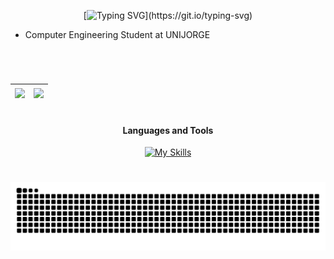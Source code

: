 <div align ="center">
  
[![Typing SVG](https://readme-typing-svg.demolab.com?font=Fira+Code&weight=500&letterSpacing=letter-spacing%3A+1px;&duration=2000&pause=100&vCenter=true&multiline=true&width=170&height=60&lines=Hello+there%F0%9F%91%8B;I'm+Gabriel!!)](https://git.io/typing-svg)

</div>

* Computer Engineering Student at UNIJORGE
#
<br>

<div align="center">

| <a href="https://github.com/anuraghazra/github-readme-stats"><img align="center" src="https://github-readme-stats.vercel.app/api?username=FerreiraGF&hide=contribs,issues&hide_rank=true&show_icons=true&theme=blue_navy&count_private=true&include_all_commits=true" /></a> | <a href="https://github.com/anuraghazra/convoychat"><img align="center" src="https://github-readme-stats.vercel.app/api/top-langs/?username=FerreiraGF&layout=compact&theme=blue_navy" /></a> |
| ---------------- | ---------------- |

</div>

#

<h4 align="center">Languages and Tools</h4>

<div align="center">
  
[![My Skills](https://skillicons.dev/icons?i=c,java,python,react,js,html,css,npm,spring,postgres,vscode,git&perline=6)](https://skillicons.dev)

</div>

#
<picture align="center">
  <source media="(prefers-color-scheme: dark)" srcset="https://raw.githubusercontent.com/FerreiraGF/FerreiraGF/output/github-contribution-grid-snake-dark.svg">
  <source media="(prefers-color-scheme: light)" srcset="https://raw.githubusercontent.com/FerreiraGF/FerreiraGF/output/github-contribution-grid-snake-dark.svg">
  <img align="center" alt="github contribution grid snake animation" src="https://raw.githubusercontent.com/FerreiraGF/FerreiraGF/output/github-contribution-grid-snake.svg">
</picture>
